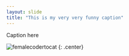 ```yaml
---
layout: slide
title: "This is my very very funny caption"
---
```


Caption here

![femalecodertocat](https://octodex.github.com/umbrellatocat/)
{: .center}
